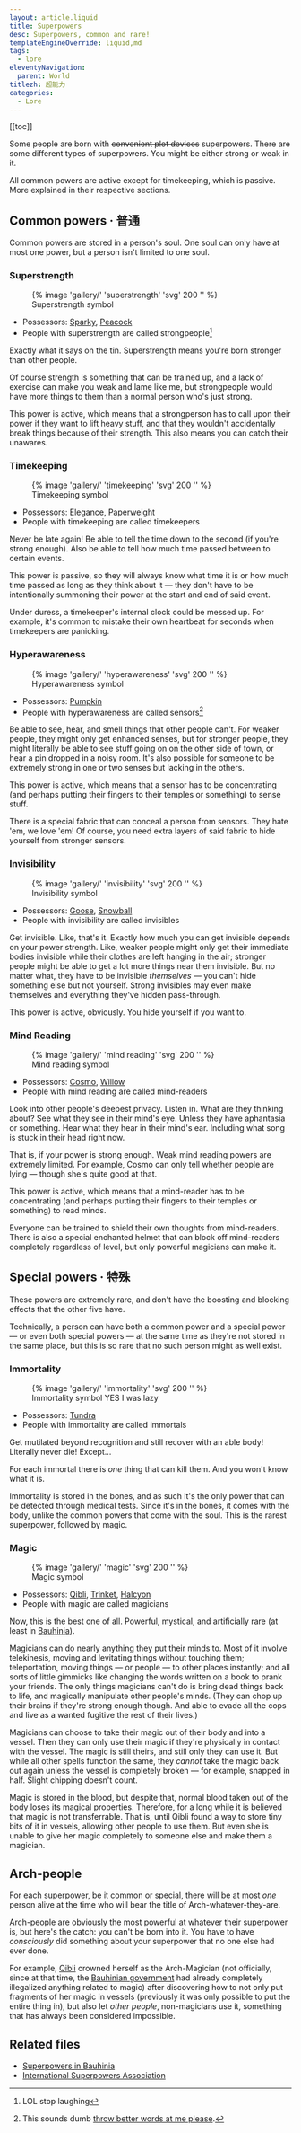 ```yaml
---
layout: article.liquid
title: Superpowers
desc: Superpowers, common and rare!
templateEngineOverride: liquid,md
tags:
  - lore
eleventyNavigation:
  parent: World
titlezh: 超能力
categories:
  - Lore
---
```


[[toc]]

Some people are born with ~~convenient plot devices~~ superpowers. There are some different types of superpowers. You might be either strong or weak in it.

All common powers are active except for timekeeping, which is passive. More explained in their respective sections.

## Common powers · 普通

Common powers are stored in a person's soul. One soul can only have at most one power, but a person isn't limited to one soul.

### Superstrength

<figure class="float-right">{% image 'gallery/' 'superstrength' 'svg' 200 '' %} <figcaption>Superstrength symbol</figcaption></figure>

- Possessors: [Sparky](/characters/sparky/), [Peacock](/characters/peacock/)
- People with superstrength are called strongpeople[^1]

Exactly what it says on the tin. Superstrength means you're born stronger than other people.

Of course strength is something that can be trained up, and a lack of exercise can make you weak and lame like me, but strongpeople would have more things to them than a normal person who's just strong.

This power is active, which means that a strongperson has to call upon their power if they want to lift heavy stuff, and that they wouldn't accidentally break things because of their strength. This also means you can catch their unawares.

### Timekeeping

<figure class="float-right">{% image 'gallery/' 'timekeeping' 'svg' 200 '' %} <figcaption>Timekeeping symbol</figcaption></figure>

- Possessors: [Elegance](/characters/elegance/), [Paperweight](/characters/paperweight/)
- People with timekeeping are called timekeepers

Never be late again! Be able to tell the time down to the second (if you're strong enough). Also be able to tell how much time passed between to certain events.

This power is passive, so they will always know what time it is or how much time passed as long as they think about it — they don't have to be intentionally summoning their power at the start and end of said event.

Under duress, a timekeeper's internal clock could be messed up. For example, it's common to mistake their own heartbeat for seconds when timekeepers are panicking.

### Hyperawareness

<figure class="float-right">{% image 'gallery/' 'hyperawareness' 'svg' 200 '' %} <figcaption>Hyperawareness symbol</figcaption></figure>

- Possessors: [Pumpkin](/characters/pumpkin/)
- People with hyperawareness are called sensors[^2]

Be able to see, hear, and smell things that other people can't. For weaker people, they might only get enhanced senses, but for stronger people, they might literally be able to see stuff going on on the other side of town, or hear a pin dropped in a noisy room. It's also possible for someone to be extremely strong in one or two senses but lacking in the others.

This power is active, which means that a sensor has to be concentrating (and perhaps putting their fingers to their temples or something) to sense stuff.

There is a special fabric that can conceal a person from sensors. They hate 'em, we love 'em! Of course, you need extra layers of said fabric to hide yourself from stronger sensors.

### Invisibility

<figure class="float-right">{% image 'gallery/' 'invisibility' 'svg' 200 '' %} <figcaption>Invisibility symbol</figcaption></figure>

- Possessors: [Goose](/characters/goose/), [Snowball](/characters/snowball/)
- People with invisibility are called invisibles

Get invisible. Like, that's it. Exactly how much you can get invisible depends on your power strength. Like, weaker people might only get their immediate bodies invisible while their clothes are left hanging in the air; stronger people might be able to get a lot more things near them invisible. But no matter what, they have to be invisible *themselves* — you can't hide something else but not yourself. Strong invisibles may even make themselves and everything they've hidden pass-through.

This power is active, obviously. You hide yourself if you want to.

### Mind Reading

<figure class="float-right">{% image 'gallery/' 'mind reading' 'svg' 200 '' %} <figcaption>Mind reading symbol</figcaption></figure>

- Possessors: [Cosmo](/characters/cosmo/), [Willow](/characters/willow/)
- People with mind reading are called mind-readers

Look into other people's deepest privacy. Listen in. What are they thinking about? See what they see in their mind's eye. Unless they have aphantasia or something. Hear what they hear in their mind's ear. Including what song is stuck in their head right now.

That is, if your power is strong enough. Weak mind reading powers are extremely limited. For example, Cosmo can only tell whether people are lying — though she's quite good at that.

This power is active, which means that a mind-reader has to be concentrating (and perhaps putting their fingers to their temples or something) to read minds.

Everyone can be trained to shield their own thoughts from mind-readers. There is also a special enchanted helmet that can block off mind-readers completely regardless of level, but only powerful magicians can make it.

## Special powers · 特殊

These powers are extremely rare, and don't have the boosting and blocking effects that the other five have.

Technically, a person can have both a common power and a special power — or even both special powers — at the same time as they're not stored in the same place, but this is so rare that no such person might as well exist.

### Immortality

<figure class="float-right">{% image 'gallery/' 'immortality' 'svg' 200 '' %} <figcaption>Immortality symbol YES I was lazy</figcaption></figure>

- Possessors: [Tundra](/characters/tundra/)
- People with immortality are called immortals

Get mutilated beyond recognition and still recover with an able body! Literally never die! Except…

For each immortal there is *one* thing that can kill them. And you won't know what it is.

Immortality is stored in the bones, and as such it's the only power that can be detected through medical tests. Since it's in the bones, it comes with the body, unlike the common powers that come with the soul. This is the rarest superpower, followed by magic.

### Magic

<figure class="float-right">{% image 'gallery/' 'magic' 'svg' 200 '' %} <figcaption>Magic symbol</figcaption></figure>

- Possessors: [Qibli](/characters/qibli/), [Trinket](/characters/trinket/), [Halcyon](/characters/halcyon/)
- People with magic are called magicians

Now, this is the best one of all. Powerful, mystical, and artificially rare (at least in [Bauhinia](/world/bauhinia/)).

Magicians can do nearly anything they put their minds to. Most of it involve telekinesis, moving and levitating things without touching them; teleportation, moving things — or people — to other places instantly; and all sorts of little gimmicks like changing the words written on a book to prank your friends. The only things magicians can't do is bring dead things back to life, and magically manipulate other people's minds. (They can chop up their brains if they're strong enough though. And able to evade all the cops and live as a wanted fugitive the rest of their lives.)

Magicians can choose to take their magic out of their body and into a vessel. Then they can only use their magic if they're physically in contact with the vessel. The magic is still theirs, and still only they can use it. But while all other spells function the same, they *cannot* take the magic back out again unless the vessel is completely broken — for example, snapped in half. Slight chipping doesn't count.

Magic is stored in the blood, but despite that, normal blood taken out of the body loses its magical properties. Therefore, for a long while it is believed that magic is not transferrable. That is, until Qibli found a way to store tiny bits of it in vessels, allowing other people to use them. But even she is unable to give her magic completely to someone else and make them a magician.

## Arch-people

For each superpower, be it common or special, there will be at most *one* person alive at the time who will bear the title of Arch-whatever-they-are.

Arch-people are obviously the most powerful at whatever their superpower is, but here's the catch: you can't be born into it. You have to have *consciously* did something about your superpower that no one else had ever done.

For example, [Qibli](/characters/qibli/) crowned herself as the Arch-Magician (not officially, since at that time, the [Bauhinian government](/world/bauhinia/) had already completely illegalized anything related to magic) after discovering how to not only put fragments of her magic in vessels (previously it was only possible to put the entire thing in), but also let *other people*, non-magicians use it, something that has always been considered impossible.

## Related files

- [Superpowers in Bauhinia](/world/bauhinia/superpowers/)
- [International Superpowers Association](/world/isa/)

[^1]: LOL stop laughing
[^2]: This sounds dumb [throw better words at me please](/contact/).
